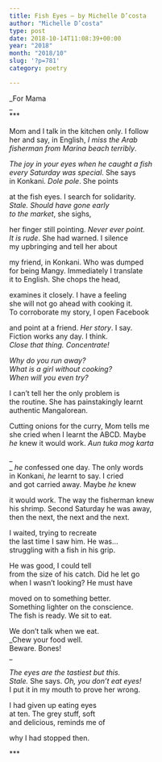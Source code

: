 ```yaml
---
title: Fish Eyes – by Michelle D’costa
author: "Michelle D’costa"
type: post
date: 2018-10-14T11:08:39+00:00
year: "2018"
month: "2018/10"
slug: '?p=781'
category: poetry

---
```

_For Mama  
_  
\***

Mom and I talk in the kitchen only. I follow  
her and say, in English, _I miss the Arab  
fisherman from Marina beach terribly_.

_The joy in your eyes when he caught a fish  
every Saturday was special_. She says  
in Konkani. _Dole pole_. She points

at the fish eyes. I search for solidarity.  
_Stale. Should have gone early  
to the market_, she sighs,

her finger still pointing. _Never ever point.  
It is rude_. She had warned. I silence  
my upbringing and tell her about

my friend, in Konkani. Who was dumped  
for being Mangy. Immediately I translate  
it to English. She chops the head,

examines it closely. I have a feeling  
she will not go ahead with cooking it.  
To corroborate my story, I open Facebook

and point at a friend. _Her story_. I say.  
Fiction works any day. I think.  
_Close that thing. Concentrate!_

_Why do you run away?  
What is a girl without cooking?  
When will you even try?_

I can’t tell her the only problem is  
the routine. She has painstakingly learnt  
authentic Mangalorean.

Cutting onions for the curry, Mom tells me  
she cried when I learnt the ABCD. Maybe  
_he_ knew it would work. _Aun tuka mog karta_

_  
_ _he_ confessed one day. The only words  
in Konkani, _he_ learnt to say. I cried  
and got carried away. Maybe _he_ knew

it would work. The way the fisherman knew  
his shrimp. Second Saturday he was away,  
then the next, the next and the next.

I waited, trying to recreate  
the last time I saw him. He was&#8230;  
struggling with a fish in his grip.

He was good, I could tell  
from the size of his catch. Did he let go  
when I wasn’t looking? He must have

moved on to something better.  
Something lighter on the conscience.  
The fish is ready. We sit to eat.

We don’t talk when we eat.  
_Chew your food well.  
Beware. Bones!  
_ 

_The eyes are the tastiest but this.  
Stale._ She says. _Oh, you don’t eat eyes!_  
I put it in my mouth to prove her wrong.

I had given up eating eyes  
at ten. The grey stuff, soft  
and delicious, reminds me of

why I had stopped then.

\***
